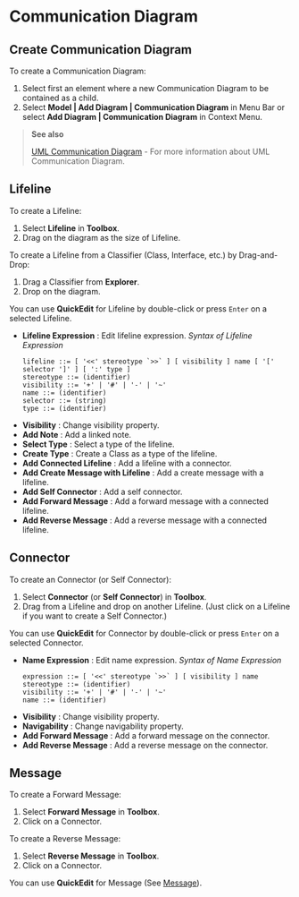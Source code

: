 Communication Diagram
=====================

<!-- toc -->

## Create Communication Diagram

To create a Communication Diagram:

1. Select first an element where a new Communication Diagram to be contained as a child.
2. Select **Model | Add Diagram | Communication Diagram** in Menu Bar or select **Add Diagram | Communication Diagram** in Context Menu.


> __See also__
>
> [UML Communication Diagram](http://www.uml-diagrams.org/communication-diagrams.html) - For more information about UML Communication Diagram.

## Lifeline

To create a Lifeline:

1. Select **Lifeline** in **Toolbox**.
2. Drag on the diagram as the size of Lifeline.

To create a Lifeline from a Classifier (Class, Interface, etc.) by Drag-and-Drop:

1. Drag a Classifier from **Explorer**.
2. Drop on the diagram.

You can use **QuickEdit** for Lifeline by double-click or press `Enter` on a selected Lifeline.

* **Lifeline Expression** : Edit lifeline expression.
  _Syntax of Lifeline Expression_
  ```
  lifeline ::= [ '<<' stereotype `>>` ] [ visibility ] name [ '[' selector ']' ] [ ':' type ]
  stereotype ::= (identifier)
  visibility ::= '+' | '#' | '-' | '~'
  name ::= (identifier)
  selector ::= (string)
  type ::= (identifier)
  ```
* **Visibility** : Change visibility property.
* **Add Note** : Add a linked note.
* **Select Type** : Select a type of the lifeline.
* **Create Type** : Create a Class as a type of the lifeline.
* **Add Connected Lifeline** : Add a lifeline with a connector.
* **Add Create Message with Lifeline** : Add a create message with a lifeline.
* **Add Self Connector** : Add a self connector.
* **Add Forward Message** : Add a forward message with a connected lifeline.
* **Add Reverse Message** : Add a reverse message with a connected lifeline.


## Connector

To create an Connector (or Self Connector):

1. Select **Connector** (or **Self Connector**) in **Toolbox**.
2. Drag from a Lifeline and drop on another Lifeline. (Just click on a Lifeline if you want to create a Self Connector.)

You can use **QuickEdit** for Connector by double-click or press `Enter` on a selected Connector.

* **Name Expression** : Edit name expression.
  _Syntax of Name Expression_
  ```
  expression ::= [ '<<' stereotype `>>` ] [ visibility ] name
  stereotype ::= (identifier)
  visibility ::= '+' | '#' | '-' | '~'
  name ::= (identifier)
  ```
* **Visibility** : Change visibility property.
* **Navigability** : Change navigability property.
* **Add Forward Message** : Add a forward message on the connector.
* **Add Reverse Message** : Add a reverse message on the connector.

## Message

To create a Forward Message:

1. Select **Forward Message** in **Toolbox**.
2. Click on a Connector.

To create a Reverse Message:

1. Select **Reverse Message** in **Toolbox**.
2. Click on a Connector.

You can use **QuickEdit** for Message (See [Message](/working-with-diagrams/sequence-diagram.md#message)).